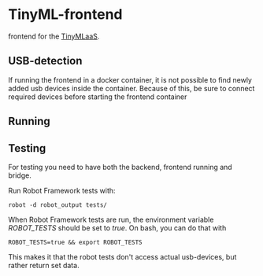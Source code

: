 # TinyML-frontend
frontend for the [TinyMLaaS](https://github.com/JeHugawa/TinyMLaaS-main).

## USB-detection

If running the frontend in a docker container, it is not possible to find newly added
usb devices inside the container. Because of this, be sure to connect required devices before starting
the frontend container

## Running

## Testing
For testing you need to have both the backend, frontend running and bridge.

Run Robot Framework tests with:
```
robot -d robot_output tests/
```

When Robot Framework tests are run, the environment variable _ROBOT_TESTS_ 
should be set to _true_. On bash, you can do that with
```
ROBOT_TESTS=true && export ROBOT_TESTS
```

This makes it that the robot tests don't access actual usb-devices, but rather
return set data.
